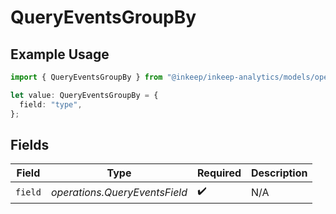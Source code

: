 # QueryEventsGroupBy

## Example Usage

```typescript
import { QueryEventsGroupBy } from "@inkeep/inkeep-analytics/models/operations";

let value: QueryEventsGroupBy = {
  field: "type",
};
```

## Fields

| Field                         | Type                          | Required                      | Description                   |
| ----------------------------- | ----------------------------- | ----------------------------- | ----------------------------- |
| `field`                       | *operations.QueryEventsField* | :heavy_check_mark:            | N/A                           |